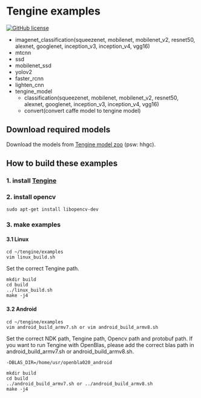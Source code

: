 # Tengine examples

[![GitHub license](http://OAID.github.io/pics/apache_2.0.svg)](./LICENSE)

- imagenet_classification(squeezenet, mobilenet, mobilenet_v2, resnet50, alexnet, googlenet, inception_v3, inception_v4, vgg16)
- mtcnn
- ssd
- mobilenet_ssd
- yolov2
- faster_rcnn
- lighten_cnn
- tengine_model
  - classification(squeezenet, mobilenet, mobilenet_v2, resnet50, alexnet, googlenet, inception_v3, inception_v4, vgg16)
  - convert(convert caffe model to tengine model)


## Download required models
Download the models from [Tengine model zoo](https://pan.baidu.com/s/1Ar9334MPeIV1eq4pM1eI-Q) (psw: hhgc).


## How to build these examples
### 1. install [Tengine](https://github.com/OAID/Tengine)
### 2. install opencv

```
sudo apt-get install libopencv-dev
```

### 3. make examples
#### 3.1 Linux
```
cd ~/tengine/examples
vim linux_build.sh
```
Set the correct Tengine path.
```
mkdir build
cd build
../linux_build.sh
make -j4 
```
#### 3.2 Android
```
cd ~/tengine/examples
vim android_build_armv7.sh or vim android_build_armv8.sh
```
Set the correct NDK path, Tengine path, Opencv path and protobuf path. If you want to run Tengine with OpenBlas, please add the correct blas path in android_build_armv7.sh or android_build_armv8.sh.
```
-DBLAS_DIR=/home/usr/openbla020_android
```

```
mkdir build
cd build
../android_build_armv7.sh or ../android_build_armv8.sh
make -j4
```


